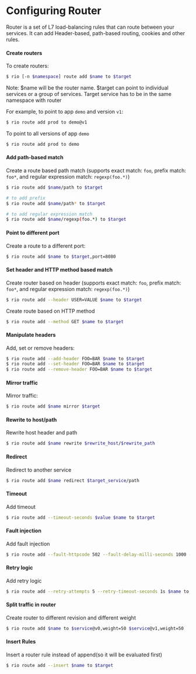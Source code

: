 # Configuring Router

Router is a set of L7 load-balancing rules that can route between your services. It can add Header-based, path-based routing, cookies
and other rules.

#### Create routers

To create routers:
```bash
$ rio [-n $namespace] route add $name to $target
```

Note: $name will be the router name. $target can point to individual services or a group of services.
Target service has to be in the same namespace with router

For example, to point to app `demo` and version `v1`:

```bash
$ rio route add prod to demo@v1
```

To point to all versions of app `demo`

```bash
$ rio route add prod to demo
```

#### Add path-based match

Create a route based path match (supports exact match: `foo`, prefix match: `foo*`, and regular expression match: `regexp(foo.*)`)

```bash
$ rio route add $name/path to $target

# to add prefix
$ rio route add $name/path* to $target

# to add regular expression match
$ rio route add $name/regexp(foo.*) to $target
```

#### Point to different port

Create a route to a different port:
```bash
$ rio route add $name to $target,port=8080
```

#### Set header and HTTP method based match

Create router based on header (supports exact match: `foo`, prefix match: `foo*`, and regular expression match: `regexp(foo.*)`) 
```bash
$ rio route add --header USER=VALUE $name to $target
```

Create route based on HTTP method
```bash
$ rio route add --method GET $name to $target
```

#### Manipulate headers

Add, set or remove headers:
```bash
$ rio route add --add-header FOO=BAR $name to $target
$ rio route add --set-header FOO=BAR $name to $target
$ rio route add --remove-header FOO=BAR $name to $target
```

#### Mirror traffic

Mirror traffic:
```bash
$ rio route add $name mirror $target
```

#### Rewrite to host/path

Rewrite host header and path
```bash
$ rio route add $name rewrite $rewrite_host/$rewrite_path
```

#### Redirect

Redirect to another service
```bash
$ rio route add $name redirect $target_service/path
```

#### Timeout

Add timeout
```bash
$ rio route add --timeout-seconds $value $name to $target
```

#### Fault injection

Add fault injection
```bash
$ rio route add --fault-httpcode 502 --fault-delay-milli-seconds 1000 --fault-percentage 80 $name to $target
```

#### Retry logic

Add retry logic
```bash
$ rio route add --retry-attempts 5 --retry-timeout-seconds 1s $name to $target
```

#### Split traffic in router

Create router to different revision and different weight
```bash
$ rio route add $name to $service@v0,weight=50 $service@v1,weight=50
```

#### Insert Rules

Insert a router rule instead of append(so it will be evaluated first)
```bash
$ rio route add --insert $name to $target
```
